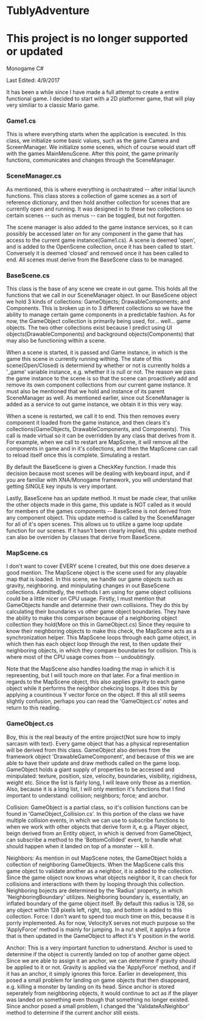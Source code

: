 # TublyAdventure
# This project is no longer supported or updated
Monogame C#

Last Edited: 4/9/2017

It has been a while since I have made a full attempt to create a entire functional game. I decided to start with a 2D platformer game, that will play very similiar to a classic Mario game.

### Game1.cs
This is where everything starts when the application is executed. In this class, we initialize some basic values, such as the game Camera and ScreenManager. We initialize some scenes, which of course would start off with the games MainMenuScene. After this point, the game primarily functions, communicates and changes through the SceneManager.

### SceneManager.cs
As mentioned, this is where everything is orchastrated -- after initial launch functions. This class stores a collection of game scenes as a sort of reference dictionary, and then hold another collection for scenes that are currently open and running. It was designed in to these two collections so certain scenes -- such as menus -- can be toggled, but not forgotten.

The scene manager is also added to the game instance services, so it can possibly be accessed later on for any component in the game that has access to the current game instance(Game1.cs). A scene is deemed 'open', and is added to the OpenScene collection, once it has been called to start. Conversely it is deemed 'closed' and removed once it has been called to end. All scenes must derive from the BaseScene class to be managed.

### BaseScene.cs
This class is the base of any scene we create in out game. This holds all the functions that we call in our SceneManager object. In our BaseScene object we hold 3 kinds of collections: GameObjects; DrawableComponents; and Components. This is broken up in to 3 different collections so we have the ability to manage certain game components in a predictable fashion. As for now, the GameObject collection is primarily being used, for... well... game objects. The two other collections exist because I predict using UI objects(DrawableComponents) and background objects(Components) that may also be functioning within a scene. 

When a scene is started, it is passed and Game instance, in which is the game this scene in currently running withing. The state of this scene(Open/Closed) is determiend by whether or not is currently holds a '_game' variable instance, e.g. whether it is null or not. The reason we pass the game instance to the scene is so that the scene can proactively add and remove its own component collections from our current game instance. It must also be mentioned that we hold and instance of its parent SceneManager as well. As mentioned earlier, since out SceneManager is added as a service to out game instance, we obtain it in this very way.

When a scene is restarted, we call it to end. This then removes every component it loaded from the game instance, and then clears it's collections(GameObjects, DrawableComponents, and Components). This call is made virtual so it can be overridden by any class that derives from it. For example, when we call to restart are MapScene, it will remove all the components in game and in it's collections, and then the MapScene can call to reload itself once this is complete. Simulating a restart.

By default the BaseScene is given a CheckKey function. I made this decision because most scenes will be dealing with keyboard input, and if you are familiar with XNA/Monogame framework, you will understand that getting SINGLE key inputs is very important.

Lastly, BaseScene has an update method. It must be made clear, that unlike the other objects made in this game, this update is NOT called as it would for members of the games components -- BaseScene is not derived from any component object. This update method is called by the SceneManager for all of it's open scenes. This allows us to utilize a game loop update function for our scenes. If it hasn't been clearly implied, this update method can also be overriden by classes that derive from BaseScene.

### MapScene.cs
I don't want to cover EVERY scene I created, but this one does deserve a good mention. The MapScene object is the scene used for any playable map that is loaded. In this scene, we handle our game objects such as gravity, neighboring. and minipulating changes in out BaseScene collections. Admittedly, the methods I am using for game object collisions could be a little nicer on CPU usage. Firstly, I must mention that GameObjects handle and determine their own collisions. They do this by calculating their boundaries vs other game object boundaries. They have the ability to make this comparison because of a neighboring object collection they hold(More on this in GameObject.cs) Since they require to know their neighboring objects to make this check, the MapScene acts as a synchronization helper. This MapScene loops through each game object, in which then has each object loop through the rest, to then update their neighboring objects, in which they compare boundaries for collision. This is where most of the CPU usage comes from -- undoubtingly.

Note that the MapScene also handles loading the map in which it is representing, but I will touch more on that later.
For a final mention in regards to the MapScene object, this also applies gravity to each game object while it performs the neighbor chekcing loops. It does this by applying a countinous Y vector force on the object. If this all still seems slightly confusion, perhaps you can read the 'GameObject.cs' notes and return to this reading.

### GameObject.cs
Boy, this is the real beauty of the entire project(Not sure how to imply sarcasm with text). Every game object that has a physical representation will be derived from this class. GameObject also derives from the framework object 'DrawableGameComponent', and because of this we are able to have their update and draw methods called on the game loop. GameObject holds a giant supply of properties to be accessed and minipulated: texture, position, size, velocity, boundaries, visibility, rigidness, weight etc. Since the list is fairly long, I will leave only those as a mention. Also, because it is a long list, I will only mention it's functions that I find important to understand: collision; neighbors; force; and anchor.

Collision: GameObject is a partial class, so it's collision functions can be found in 'GameObject_Collision.cs'. In this portion of the class we have multiple collision events, in which we can use to subscribe functions to when we work with other objects that derive form it, e.g. a Player object, beign derived from an Entity object, in which is derived from GameObject, can subscribe a method to the 'BottomCollided' event, to handle what should happen when it landed on top of a monster -- kill it.

Neighbors: As mention in out MapScene notes, the GameObject holds a collection of neighboring GameObjects. When the MapScene calls this game object to validate another as a neighbor, it is added to the collection. Since the game object now knows what objects neighbor it, it can check for collisions and interactions with them by looping through this collection. Neighboring bojects are determined by the 'Radius' property, in which 'NeighboringBoundary' utilizes. Neighboring boundary is, essentially, an inflated boundary of the game object itself. By default this radius is 128, so any object within 128 pixels left, right, top, and bottom is added to this collection.
Force: I don't want to spend too much time on this, because it is porrly implemented. As for now, VelocityX serves not much purpose so the 'ApplyForce' method is mainly for jumping. In a nut shell, it applys a force that is then updated in the GameObject to affect it's Y position in the world.

Anchor: This is a very important function to udnerstand. Anchor is used to determine if the object is currently landed on top of another game object. Since we are able to assign it an anchor, we can determine if gravity should be applied to it or not. Gravity is applied via the 'ApplyForce' method, and if it has an anchor, it simply ignores this force. Earlier in development, this posed a small problem for landing on game objects that then disappeard, e.g. killing a monster by landing on its head. Since anchor is stored seperately from neighboring objects, it would continue to act as if the player was landed on something even though that something no longer existed. Since anchor posed a small problem, I changed the 'ValidateAsNeighbor' method to determine if the current anchor still exists.
